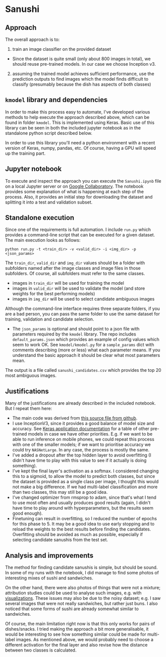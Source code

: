 # Sanushi

## Approach
The overall approach is to:

 1. train an image classifier on the provided dataset
   * Since the dataset is quite small (only about 800 images in total), we should reuse pre-trained models. In our case we choose Inception v3.
 2. assuming the trained model achieves sufficient performance, use the prediction outputs to find images which the model finds difficult to classify (presumably because the dish has aspects of both classes)
 
## `kmodel` library and dependencies
In order to make this process easy to automate, I've developed various methods to help execute the approach described above, which can be found in folder `kmodel`. This is implemented using Keras. Basic use of this library can be seen in both the included jupyter notebook as in the standalone python script described below.

In order to use this library you'll need a python environment with a recent version of Keras, numpy, pandas, etc. Of course, having a GPU will speed up the training part.

## Jupyter notebook
To execute and inspect the approach you can execute the `Sanushi.ipynb` file on a local Jupyter server or on [Google Collaboratory](https://colab.research.google.com/github/rdenaux/sashi/blob/master/Sanushi.ipynb). The notebook provides some explanation of what is happening at each step of the process. Also, it provides an initial step for downloading the dataset and splitting it into a test and validation subset.

## Standalone execution
Since one of the requirements is full automation. I include `run.py` which provides a command-line script that can be executed for a given dataset. The main execution looks as follows:

```
python run.py -t <train_dir> -v <valid_dir> -i <img_dir> -p <json_params>
```

The `train_dir`, `valid_dir` and `img_dir` values should be a folder with subfolders named after the image classes and image files in those subfolders. Of course, all subfolders must refer to the same classes.
 * images in `train_dir` will be used for training the model
 * images in `valid_dir` will be used to validate the model (and store weights for the best performing models)
 * images in `img_dir` will be used to select candidate ambiguous images
 
Although the command-line interface requires three separate folders, if you are a bad person, you can pass the same folder to use the same dataset for training, validation and candidate selection.

 * The `json_params` is optional and should point to a json file with parameters required by the `kmodel` library. The repo includes `default_params.json` which provides an example of config values which seem to work OK. See `kmodel/kmodel.py` for a `sample_params` dict with comments describing (more or less) what each parameter means. If you understand the basic approach it should be clear what most parameters mean.
 
The output is a file called `sanushi_candidates.csv` which provides the top 20 most ambiguous images.

## Justifications
Many of the justifications are already described in the included notebook. But I repeat them here:

* The main code was derived from [this source file from github](https://github.com/aleksas/keras-fine-tune-inception/blob/master/fine_tune_inceptionv3.py).
* I use InceptionV3, since it provides a good balance of model size and accuracy. See [Keras application documentation](https://keras.io/applications/) for a table of other pre-trained models in case we have other priorities. E.g. if we want to be able to run inference on mobile phones, we could repeat this process with one of the smaller models; if we want to prioritise accuracy we could try `NASNetLarge`. In any case, the process is mostly the same.
* I've added a dropout after the top hidden layer to avoid overfitting (I didn't have time to play with this value to see if it actually is doing something).
* I've kept the final layer's activation as a softmax. I considered changing this to a sigmoid, to allow the model to predict both classes, but since the dataset is provided as a single class per image, I thought this would not make a big difference. If we had multi-label classification and more than two classes, this may still be a good idea.
* I've changed optimizer from rmsprop to adam, since that's what I tend to use most often and usually produces good results (again, I didn't have time to play around with hyperparameters, but the results seem good enough).
* Finetuning can result in overfitting, so I reduced the number of epochs for this phase to 5. It may be a good idea to use early stopping and to reload the weights to the best results before finding the candidates. Overfitting should be avoided as much as possible, especially if selecting candidate sanushis from the test set.

## Analysis and improvements
The method for finding candidate sanushis is simple, but should be sound. In some of my runs with the notebook, I did manage to find some photos of interesting mixes of sushi and sandwiches. 

On the other hand, there were also photos of things that were not a mixture; attribution studies could be used to analyse such images, e.g. with [visualizations](https://distill.pub/2017/feature-visualization/). These issues may also be due to the noisy dataset; e.g. I saw several images that were not really sandwiches, but rather just buns. I also noticed that some forms of sushi are already somewhat similar to sandwiches.

Of course, the main limitation right now is that this only works for pairs of dishes/snacks. I tried making the approach a bit more generalisable, it would be interesting to see how something similar could be made for multi-label images. As mentioned above, we would probably need to choose a different activation for the final layer and also revise how the distance between two classes is calculated.

